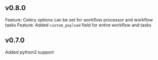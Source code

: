 v0.8.0
------
Feature: Celery options can be set for workflow processor and workflow tasks
Feature: Added ```custom_payload``` field for entire workflow and tasks

v0.7.0
------
Added python3 support
